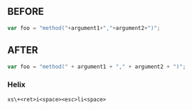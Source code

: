 ## BEFORE

```javascript
var foo = "method("+argument1+","+argument2+")";
```

## AFTER
```javascript
var foo = "method(" + argument1 + "," + argument2 + ")";
```

### Helix
```
xs\+<ret>i<space><esc>li<space>
```
